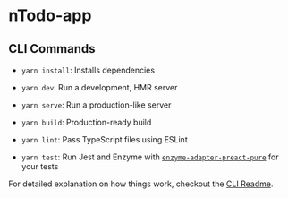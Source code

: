 # nTodo-app

## CLI Commands
*   `yarn install`: Installs dependencies

*   `yarn dev`: Run a development, HMR server

*   `yarn serve`: Run a production-like server

*   `yarn build`: Production-ready build

*   `yarn lint`: Pass TypeScript files using ESLint

*   `yarn test`: Run Jest and Enzyme with
    [`enzyme-adapter-preact-pure`](https://github.com/preactjs/enzyme-adapter-preact-pure) for
    your tests


For detailed explanation on how things work, checkout the [CLI Readme](https://github.com/developit/preact-cli/blob/master/README.md).

